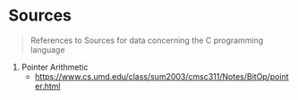 
# Sources

> References to Sources for data concerning the C programming language

1. Pointer Arithmetic
    * https://www.cs.umd.edu/class/sum2003/cmsc311/Notes/BitOp/pointer.html
